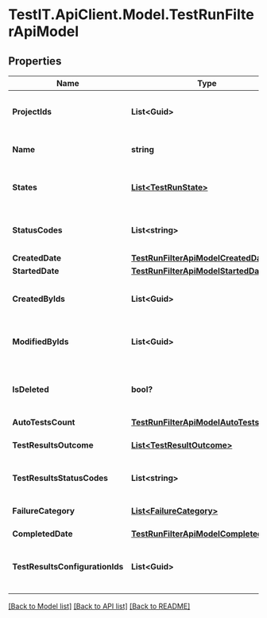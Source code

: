 # TestIT.ApiClient.Model.TestRunFilterApiModel

## Properties

Name | Type | Description | Notes
------------ | ------------- | ------------- | -------------
**ProjectIds** | **List&lt;Guid&gt;** | Specifies a test run project IDs to search for | [optional] 
**Name** | **string** | Specifies test run name | [optional] 
**States** | [**List&lt;TestRunState&gt;**](TestRunState.md) | Specifies a test run states to search for | [optional] 
**StatusCodes** | **List&lt;string&gt;** | Specifies a test run status codes to search for | [optional] 
**CreatedDate** | [**TestRunFilterApiModelCreatedDate**](TestRunFilterApiModelCreatedDate.md) |  | [optional] 
**StartedDate** | [**TestRunFilterApiModelStartedDate**](TestRunFilterApiModelStartedDate.md) |  | [optional] 
**CreatedByIds** | **List&lt;Guid&gt;** | Specifies a test run creator IDs to search for | [optional] 
**ModifiedByIds** | **List&lt;Guid&gt;** | Specifies a test run last editor IDs to search for | [optional] 
**IsDeleted** | **bool?** | Specifies a test run deleted status to search for | [optional] 
**AutoTestsCount** | [**TestRunFilterApiModelAutoTestsCount**](TestRunFilterApiModelAutoTestsCount.md) |  | [optional] 
**TestResultsOutcome** | [**List&lt;TestResultOutcome&gt;**](TestResultOutcome.md) | Specifies test results outcomes | [optional] 
**TestResultsStatusCodes** | **List&lt;string&gt;** | Specifies test results status codes | [optional] 
**FailureCategory** | [**List&lt;FailureCategory&gt;**](FailureCategory.md) | Specifies failure categories | [optional] 
**CompletedDate** | [**TestRunFilterApiModelCompletedDate**](TestRunFilterApiModelCompletedDate.md) |  | [optional] 
**TestResultsConfigurationIds** | **List&lt;Guid&gt;** | Specifies a test result configuration IDs to search for | [optional] 

[[Back to Model list]](../README.md#documentation-for-models) [[Back to API list]](../README.md#documentation-for-api-endpoints) [[Back to README]](../README.md)

